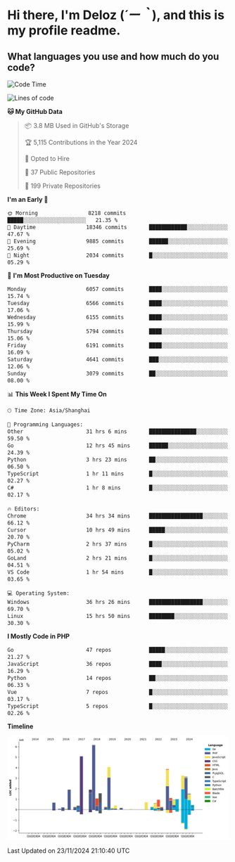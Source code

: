 # **Hi there, I'm Deloz (*´ー｀*), and this is my profile readme.**

## **What languages you use and how much do you code?**

<!--START_SECTION:waka-->
![Code Time](http://img.shields.io/badge/Code%20Time-5%2C110%20hrs%2042%20mins-blue)

![Lines of code](https://img.shields.io/badge/From%20Hello%20World%20I%27ve%20Written-42.4%20million%20lines%20of%20code-blue)

**🐱 My GitHub Data** 

> 📦 3.8 MB Used in GitHub's Storage 
 > 
> 🏆 5,115 Contributions in the Year 2024
 > 
> 💼 Opted to Hire
 > 
> 📜 37 Public Repositories 
 > 
> 🔑 199 Private Repositories 
 > 
**I'm an Early 🐤** 

```text
🌞 Morning                8218 commits        █████░░░░░░░░░░░░░░░░░░░░   21.35 % 
🌆 Daytime                18346 commits       ████████████░░░░░░░░░░░░░   47.67 % 
🌃 Evening                9885 commits        ██████░░░░░░░░░░░░░░░░░░░   25.69 % 
🌙 Night                  2034 commits        █░░░░░░░░░░░░░░░░░░░░░░░░   05.29 % 
```
📅 **I'm Most Productive on Tuesday** 

```text
Monday                   6057 commits        ████░░░░░░░░░░░░░░░░░░░░░   15.74 % 
Tuesday                  6566 commits        ████░░░░░░░░░░░░░░░░░░░░░   17.06 % 
Wednesday                6155 commits        ████░░░░░░░░░░░░░░░░░░░░░   15.99 % 
Thursday                 5794 commits        ████░░░░░░░░░░░░░░░░░░░░░   15.06 % 
Friday                   6191 commits        ████░░░░░░░░░░░░░░░░░░░░░   16.09 % 
Saturday                 4641 commits        ███░░░░░░░░░░░░░░░░░░░░░░   12.06 % 
Sunday                   3079 commits        ██░░░░░░░░░░░░░░░░░░░░░░░   08.00 % 
```


📊 **This Week I Spent My Time On** 

```text
🕑︎ Time Zone: Asia/Shanghai

💬 Programming Languages: 
Other                    31 hrs 6 mins       ███████████████░░░░░░░░░░   59.50 % 
Go                       12 hrs 45 mins      ██████░░░░░░░░░░░░░░░░░░░   24.39 % 
Python                   3 hrs 23 mins       ██░░░░░░░░░░░░░░░░░░░░░░░   06.50 % 
TypeScript               1 hr 11 mins        █░░░░░░░░░░░░░░░░░░░░░░░░   02.27 % 
C#                       1 hr 8 mins         █░░░░░░░░░░░░░░░░░░░░░░░░   02.17 % 

🔥 Editors: 
Chrome                   34 hrs 34 mins      █████████████████░░░░░░░░   66.12 % 
Cursor                   10 hrs 49 mins      █████░░░░░░░░░░░░░░░░░░░░   20.70 % 
PyCharm                  2 hrs 37 mins       █░░░░░░░░░░░░░░░░░░░░░░░░   05.02 % 
GoLand                   2 hrs 21 mins       █░░░░░░░░░░░░░░░░░░░░░░░░   04.51 % 
VS Code                  1 hr 54 mins        █░░░░░░░░░░░░░░░░░░░░░░░░   03.65 % 

💻 Operating System: 
Windows                  36 hrs 26 mins      █████████████████░░░░░░░░   69.70 % 
Linux                    15 hrs 50 mins      ████████░░░░░░░░░░░░░░░░░   30.30 % 
```

**I Mostly Code in PHP** 

```text
Go                       47 repos            █████░░░░░░░░░░░░░░░░░░░░   21.27 % 
JavaScript               36 repos            ████░░░░░░░░░░░░░░░░░░░░░   16.29 % 
Python                   14 repos            ██░░░░░░░░░░░░░░░░░░░░░░░   06.33 % 
Vue                      7 repos             █░░░░░░░░░░░░░░░░░░░░░░░░   03.17 % 
TypeScript               5 repos             █░░░░░░░░░░░░░░░░░░░░░░░░   02.26 % 
```



**Timeline**

![Lines of Code chart](https://raw.githubusercontent.com/deloz/deloz/main/assets/bar_graph.png)


 Last Updated on 23/11/2024 21:10:40 UTC
<!--END_SECTION:waka-->
